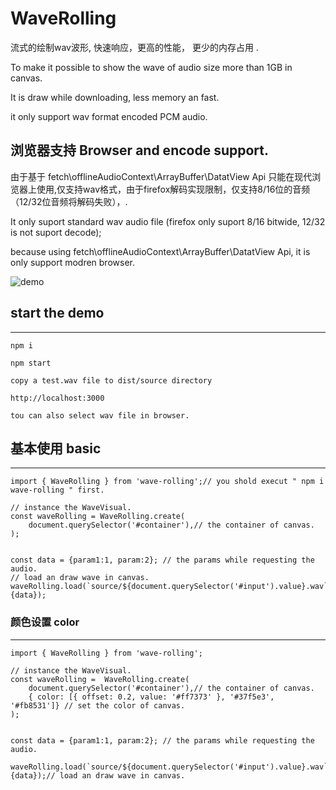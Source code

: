 # WaveRolling

流式的绘制wav波形, 快速响应，更高的性能， 更少的内存占用 .

To make it possible to show the wave of  audio size more than 1GB  in canvas.

It is draw while downloading, less memory an fast.

it only support wav format encoded PCM audio.

## 浏览器支持 Browser and encode support.

 由于基于 fetch\offlineAudioContext\ArrayBuffer\DatatView Api 只能在现代浏览器上使用,仅支持wav格式，由于firefox解码实现限制，仅支持8/16位的音频（12/32位音频将解码失败），.
 
 It only suport standard wav audio file (firefox only suport 8/16 bitwide, 12/32 is not suport decode);
 
 because using fetch\offlineAudioContext\ArrayBuffer\DatatView Api, it is only support  modren browser.
 

![demo](https://github.com/CofeeWithRose/WaveRolling/blob/master/source/waverolling.png?raw=true)

## start the demo
---
	npm i
	
	npm start
	
	copy a test.wav file to dist/source directory
	
	http://localhost:3000
	
	tou can also select wav file in browser.

## 基本使用 basic
----

	
	import { WaveRolling } from 'wave-rolling';// you shold execut " npm i wave-rolling " first.

	// instance the WaveVisual.
	const waveRolling = WaveRolling.create(
		document.querySelector('#container'),// the container of canvas.
	);
	
	
	const data = {param1:1, param:2}; // the params while requesting the  audio. 
	// load an draw wave in canvas.
	waveRolling.load(`source/${document.querySelector('#input').value}.wav`, {data});
	
	
### 颜色设置 color
----
	import { WaveRolling } from 'wave-rolling';

	// instance the WaveVisual.
	const waveRolling =  WaveRolling.create(
		document.querySelector('#container'),// the container of canvas.
		{ color: [{ offset: 0.2, value: '#ff7373' }, '#37f5e3', '#fb8531']} // set the color of canvas.
	);
	
	
	const data = {param1:1, param:2}; // the params while requesting the  audio. 
	
	waveRolling.load(`source/${document.querySelector('#input').value}.wav`, {data});// load an draw wave in canvas.
	
